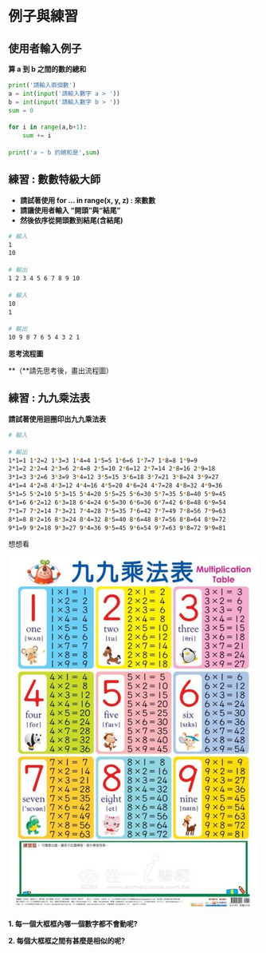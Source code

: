 # 例子與練習

## **使用者輸入例子** 

**算 a 到 b 之間的數的總和**

```python
print('請輸入兩個數')
a = int(input('請輸入數字 a > '))
b = int(input('請輸入數字 b > '))
sum = 0

for i in range(a,b+1):
	sum += i

print('a ~ b 的總和是',sum)
```

## **練習 : 數數特級大師**

* **請試著使用 for … in range\(x, y, z\) : 來數數**
* **請讓使用者輸入 “開頭”與“結尾”**
* **然後依序從開頭數到結尾\(含結尾\)**

```bash
# 輸入
1
10

# 輸出
1 2 3 4 5 6 7 8 9 10

# 輸入
10
1

# 輸出
10 9 8 7 6 5 4 3 2 1
```

**思考流程圖**

**（**請先思考後，畫出流程圖）

## **練習 : 九九乘法表**

**請試著使用迴圈印出九九乘法表**

```bash
# 輸入

# 輸出
1*1=1 1*2=2 1*3=3 1*4=4 1*5=5 1*6=6 1*7=7 1*8=8 1*9=9 
2*1=2 2*2=4 2*3=6 2*4=8 2*5=10 2*6=12 2*7=14 2*8=16 2*9=18 
3*1=3 3*2=6 3*3=9 3*4=12 3*5=15 3*6=18 3*7=21 3*8=24 3*9=27 
4*1=4 4*2=8 4*3=12 4*4=16 4*5=20 4*6=24 4*7=28 4*8=32 4*9=36 
5*1=5 5*2=10 5*3=15 5*4=20 5*5=25 5*6=30 5*7=35 5*8=40 5*9=45 
6*1=6 6*2=12 6*3=18 6*4=24 6*5=30 6*6=36 6*7=42 6*8=48 6*9=54 
7*1=7 7*2=14 7*3=21 7*4=28 7*5=35 7*6=42 7*7=49 7*8=56 7*9=63 
8*1=8 8*2=16 8*3=24 8*4=32 8*5=40 8*6=48 8*7=56 8*8=64 8*9=72 
9*1=9 9*2=18 9*3=27 9*4=36 9*5=45 9*6=54 9*7=63 9*8=72 9*9=81 
```

想想看



![](../../.gitbook/assets/image%20%2816%29.png)

**1. 每一個大框框內哪一個數字都不會動呢?**

**2. 每個大框框之間有甚麼是相似的呢?**  


